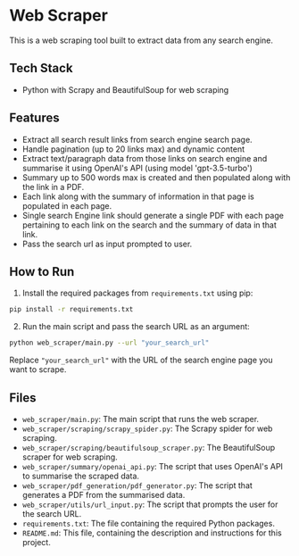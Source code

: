 # Web Scraper

This is a web scraping tool built to extract data from any search engine.

## Tech Stack

- Python with Scrapy and BeautifulSoup for web scraping

## Features

- Extract all search result links from search engine search page.
- Handle pagination (up to 20 links max) and dynamic content
- Extract text/paragraph data from those links on search engine and summarise it using OpenAI's API (using model 'gpt-3.5-turbo')
- Summary up to 500 words max is created and then populated along with the link in a PDF.
- Each link along with the summary of information in that page is populated in each page.
- Single search Engine link should generate a single PDF with each page pertaining to each link on the search and the summary of data in that link.
- Pass the search url as input prompted to user.

## How to Run

1. Install the required packages from `requirements.txt` using pip:

```bash
pip install -r requirements.txt
```

2. Run the main script and pass the search URL as an argument:

```bash
python web_scraper/main.py --url "your_search_url"
```

Replace `"your_search_url"` with the URL of the search engine page you want to scrape.

## Files

- `web_scraper/main.py`: The main script that runs the web scraper.
- `web_scraper/scraping/scrapy_spider.py`: The Scrapy spider for web scraping.
- `web_scraper/scraping/beautifulsoup_scraper.py`: The BeautifulSoup scraper for web scraping.
- `web_scraper/summary/openai_api.py`: The script that uses OpenAI's API to summarise the scraped data.
- `web_scraper/pdf_generation/pdf_generator.py`: The script that generates a PDF from the summarised data.
- `web_scraper/utils/url_input.py`: The script that prompts the user for the search URL.
- `requirements.txt`: The file containing the required Python packages.
- `README.md`: This file, containing the description and instructions for this project.